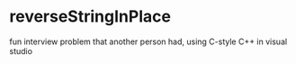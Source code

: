 # reverseStringInPlace
fun interview problem that another person had, using C-style C++ in visual studio
